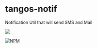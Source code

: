 # tangos-notif
Notification Util that will send SMS and Mail

<img src="https://travis-ci.com/appening/tangos-notif.svg?token=Yn7mCw2maRGo8ANAgDa6&branch=master"/>

[![NPM](https://nodei.co/npm/tangos-notif.png)](https://nodei.co/npm/tangos-notif/)

